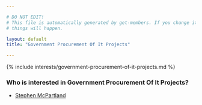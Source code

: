 ```yaml
---

# DO NOT EDIT!
# This file is automatically generated by get-members. If you change it, bad
# things will happen.

layout: default
title: "Government Procurement Of It Projects"

---
```


{% include interests/government-procurement-of-it-projects.md %}

### Who is interested in Government Procurement Of It Projects?


* [Stephen McPartland](members/stephen-mcpartland.html)
